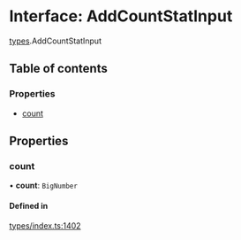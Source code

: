 # Interface: AddCountStatInput

[types](../wiki/types).AddCountStatInput

## Table of contents

### Properties

- [count](../wiki/types.AddCountStatInput#count)

## Properties

### count

• **count**: `BigNumber`

#### Defined in

[types/index.ts:1402](https://github.com/PolymeshAssociation/polymesh-sdk/blob/2d3ac2ae/src/types/index.ts#L1402)
